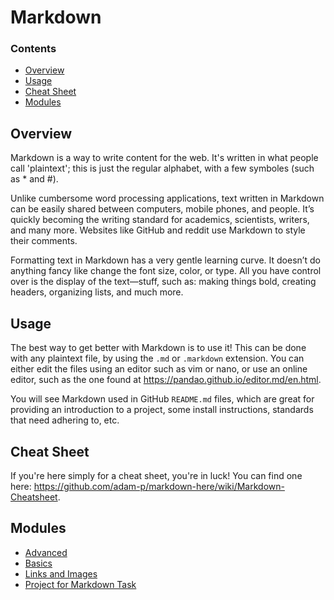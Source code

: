 # Markdown

<!--TOC_START-->
### Contents
- [Overview](#overview)
- [Usage](#usage)
- [Cheat Sheet](#cheat-sheet)
- [Modules](#modules)

<!--TOC_END-->
## Overview
Markdown is a way to write content for the web. It's written in what people call 'plaintext'; this is just the regular alphabet, with a few symboles (such as * and #).

Unlike cumbersome word processing applications, text written in Markdown can be easily shared between computers, mobile phones, and people. It’s quickly becoming the writing standard for academics, scientists, writers, and many more. Websites like GitHub and reddit use Markdown to style their comments.

Formatting text in Markdown has a very gentle learning curve. It doesn’t do anything fancy like change the font size, color, or type. All you have control over is the display of the text—stuff, such as: making things bold, creating headers, organizing lists, and much more.

## Usage
The best way to get better with Markdown is to use it! This can be done with any plaintext file, by using the `.md` or `.markdown` extension. You can either edit the files using an editor such as vim or nano, or use an online editor, such as the one found at <https://pandao.github.io/editor.md/en.html>.

You will see Markdown used in GitHub `README.md` files, which are great for providing an introduction to a project, some install instructions, standards that need adhering to, etc.

## Cheat Sheet
If you're here simply for a cheat sheet, you're in luck! You can find one here: <https://github.com/adam-p/markdown-here/wiki/Markdown-Cheatsheet>.




















<!--MODULES_START-->
## Modules
- [Advanced](./modules/advanced)
- [Basics](./modules/basics)
- [Links and Images](./modules/links_images)
- [Project for Markdown Task](./modules/project)
<!--MODULES_END-->
